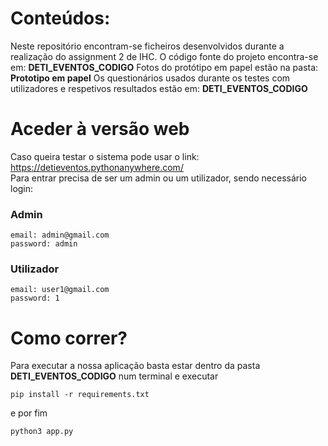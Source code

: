 # Conteúdos:

Neste repositório encontram-se ficheiros desenvolvidos durante a realização do assignment 2 de IHC.
O código fonte do projeto encontra-se em: **DETI_EVENTOS_CODIGO**
Fotos do protótipo em papel estão na pasta: **Prototipo em papel**
Os questionários usados durante os testes com utilizadores e respetivos resultados estão em: **DETI_EVENTOS_CODIGO**



# Aceder à versão web

Caso queira testar o sistema pode usar o link: https://detieventos.pythonanywhere.com/</br>
Para entrar precisa de ser um admin ou um utilizador, sendo necessário login:

### Admin

```
email: admin@gmail.com
password: admin
```

### Utilizador

```
email: user1@gmail.com
password: 1
```


# Como correr?

Para executar a nossa aplicação basta estar dentro da pasta **DETI_EVENTOS_CODIGO** num terminal e executar


```
pip install -r requirements.txt 
```
e por fim 

```
python3 app.py
```



